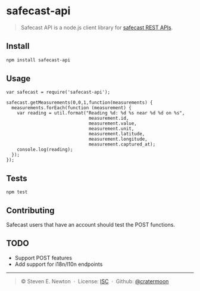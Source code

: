 # safecast-api

> Safecast API is a node.js client library for [safecast REST APIs](https://api.safecast.org).

## Install

```bash
npm install safecast-api
```

## Usage

```
var safecast = require('safecast-api');

safecast.getMeasurements(0,0,1,function(measurements) {
  measurements.forEach(function (measurement) {
    var reading = util.format("Reading %d: %d %s near %d %d on %s",
                               measurement.id,
                               measurement.value,
                               measurement.unit,
                               measurement.latitude,
                               measurement.longitude,
                               measurement.captured_at);
    console.log(reading);
  });
});
```

## Tests

`npm test`

## Contributing

Safecast users that have an account should test the POST functions.

## TODO ##

* Support POST features
* Add support for i18n/l10n endpoints

----
> &copy; Steven E. Newton &nbsp;&middot;&nbsp;
> License: [ISC](https://opensource.org/licenses/ISC) &nbsp;&middot;&nbsp;
> Github: [@cratermoon](https://github.com/cratermoon)
